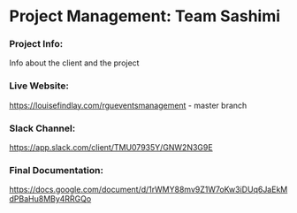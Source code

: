 # Project Management: Team Sashimi


### Project Info:

Info about the client and the project


### Live Website:

<https://louisefindlay.com/rgueventsmanagement> - master branch


### Slack Channel:

<https://app.slack.com/client/TMU07935Y/GNW2N3G9E>


### Final Documentation:

<https://docs.google.com/document/d/1rWMY88mv9Z1W7oKw3iDUq6JaEkMdPBaHu8MBy4RRGQo>
